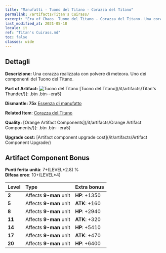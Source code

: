 ```yaml
---
title: "Manufatti - Tuono del Titano - Corazza del Titano"
permalink: /artifacts/Titan's Cuirass/
excerpt: "Era of Chaos  Tuono del Titano - Corazza del Titano. Una corazza realizzata con polvere di meteora. Uno dei componenti del Tuono del Titano."
last_modified_at: 2021-05-18
locale: it
ref: "Titan's Cuirass.md"
toc: false
classes: wide
---
```




## Dettagli

 **Descrizione:** Una corazza realizzata con polvere di meteora. Uno dei componenti del Tuono del Titano.

 **Part of Artifact:** ![Tuono del Titano](/images/t/icon_artifact_42.png) [Tuono del Titano](/it/artifacts/Titan's Thunder/){: .btn .btn--era5}

 **Dismantle: 75x** [Essenza di manufatto](/ItemsIT/con_905/)

 **Related Item**: [Corazza del Titano](/ItemsIT/art_159/)

 **Quality:** [Orange Artifact Components](/it/artifacts/Orange Artifact Components/){: .btn .btn--era5}

 **Upgrade cost:** [Artifact component upgrade cost](/it/artifacts/Artifact Component Upgrade/)

## Artifact Component Bonus

  **Punti ferita unità**: 7+(LEVEL\*2.8) %<br/>**Difesa eroe**: 10+(LEVEL\*4)

  |  Level  | Type |    Extra bonus  | 
  |:--------|:-----|:----------------| 
  | **2** | Affects **9-man** unit | **HP**: +1350 | 
  | **5** | Affects **9-man** unit | **ATK**: +160 | 
  | **8** | Affects **9-man** unit | **HP**: +2940 | 
  | **11** | Affects **9-man** unit | **ATK**: +320 | 
  | **14** | Affects **9-man** unit | **HP**: +5410 | 
  | **17** | Affects **9-man** unit | **ATK**: +470 | 
  | **20** | Affects **9-man** unit | **HP**: +6400 | 

